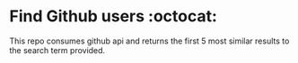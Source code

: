 # Find Github users :octocat:

This repo consumes github api and returns the first 5 most similar results to the search term provided.
